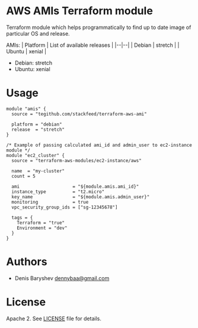 # AWS AMIs Terraform module

Terraform module which helps programmatically to find up to date image of particular OS and release.

AMIs:
| Platform | List of available releases  |
|--|--|
| Debian  | stretch  |
| Ubuntu  | xenial |

 - Debian: stretch
 - Ubuntu: xenial

# Usage

```hcl
module "amis" {
  source = "tegithub.com/stackfeed/terraform-aws-ami"

  platform = "debian"
  release  = "stretch"
}

/* Example of passing calculated ami_id and admin_user to ec2-instance module */
module "ec2_cluster" {
  source = "terraform-aws-modules/ec2-instance/aws"

  name  = "my-cluster"
  count = 5

  ami                    = "${module.amis.ami_id}"
  instance_type          = "t2.micro"
  key_name               = "${module.amis.admin_user}"
  monitoring             = true
  vpc_security_group_ids = ["sg-12345678"]

  tags = {
    Terraform = "true"
    Environment = "dev"
  }
}
```

# Authors

* Denis Baryshev <dennybaa@gmail.com>

# License

Apache 2. See [LICENSE](LICENSE) file for details.

